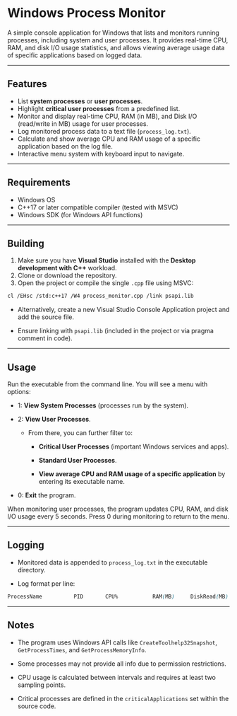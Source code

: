 # Windows Process Monitor

A simple console application for Windows that lists and monitors running processes, including system and user processes. It provides real-time CPU, RAM, and disk I/O usage statistics, and allows viewing average usage data of specific applications based on logged data.

---

## Features

- List **system processes** or **user processes**.
- Highlight **critical user processes** from a predefined list.
- Monitor and display real-time CPU, RAM (in MB), and Disk I/O (read/write in MB) usage for user processes.
- Log monitored process data to a text file (`process_log.txt`).
- Calculate and show average CPU and RAM usage of a specific application based on the log file.
- Interactive menu system with keyboard input to navigate.

---

## Requirements

- Windows OS
- C++17 or later compatible compiler (tested with MSVC)
- Windows SDK (for Windows API functions)

---

## Building

1. Make sure you have **Visual Studio** installed with the **Desktop development with C++** workload.
2. Clone or download the repository.
3. Open the project or compile the single `.cpp` file using MSVC:

```sh
cl /EHsc /std:c++17 /W4 process_monitor.cpp /link psapi.lib
```
- Alternatively, create a new Visual Studio Console Application project and add the source file.

- Ensure linking with `psapi.lib` (included in the project or via pragma comment in code).
---

## Usage
Run the executable from the command line. You will see a menu with options:

- 1: **View System Processes** (processes run by the system).

- 2: **View User Processes**.

   - From there, you can further filter to:

      - **Critical User Processes** (important Windows services and apps).

      - **Standard User Processes**.

      - **View average CPU and RAM usage of a specific application** by entering its executable name.

- 0: **Exit** the program.

When monitoring user processes, the program updates CPU, RAM, and disk I/O usage every 5 seconds. Press 0 during monitoring to return to the menu.

---

## Logging
- Monitored data is appended to `process_log.txt` in the executable directory.

- Log format per line:

```scss
ProcessName          PID       CPU%           RAM(MB)     DiskRead(MB)   DiskWrite(MB)
```
---

## Notes
- The program uses Windows API calls like `CreateToolhelp32Snapshot`, `GetProcessTimes`, and `GetProcessMemoryInfo`.

- Some processes may not provide all info due to permission restrictions.

- CPU usage is calculated between intervals and requires at least two sampling points.

- Critical processes are defined in the `criticalApplications` set within the source code.

